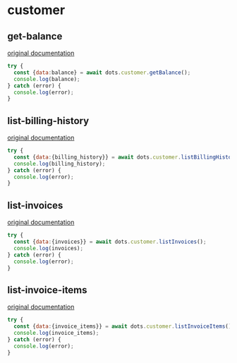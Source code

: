 # customer

## get-balance
[original documentation](https://developers.digitalocean.com/documentation/v2/#balance)
```javascript
try {
  const {data:balance} = await dots.customer.getBalance();
  console.log(balance);
} catch (error) {
  console.log(error);
}
```

## list-billing-history
[original documentation](https://developers.digitalocean.com/documentation/v2/#list-billing-history)
```javascript
try {
  const {data:{billing_history}} = await dots.customer.listBillingHistory();
  console.log(billing_history);
} catch (error) {
  console.log(error);
}
```

## list-invoices
[original documentation](https://developers.digitalocean.com/documentation/v2/#list-all-invoices)
```javascript
try {
  const {data:{invoices}} = await dots.customer.listInvoices();
  console.log(invoices);
} catch (error) {
  console.log(error);
}
```

## list-invoice-items
[original documentation](https://developers.digitalocean.com/documentation/v2/#retrieve-an-invoice-by-uuid)
```javascript
try {
  const {data:{invoice_items}} = await dots.customer.listInvoiceItems();
  console.log(invoice_items);
} catch (error) {
  console.log(error);
}
```
